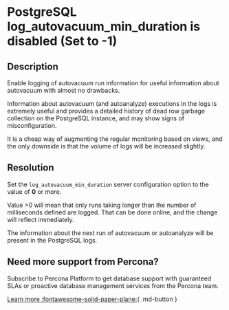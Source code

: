 # PostgreSQL log_autovacuum_min_duration is disabled (Set to -1)

## Description

Enable logging of autovacuum run information for useful information about autovacuum with almost no drawbacks.

Information about autovacuum (and autoanalyze) executions in the logs is extremely useful and provides a detailed history of dead row garbage collection on the PostgreSQL instance, and may show signs of misconfiguration. 

It is a cheap way of augmenting the regular monitoring based on views, and the only downside is that the volume of logs will be increased slightly.

## Resolution

Set the `log_autovacuum_min_duration` server configuration option to the value of **0** or more. 

Value >0 will mean that only runs taking longer than the number of milliseconds defined are logged. That can be done online, and the change will reflect immediately. 

The information about the next run of autovacuum or autoanalyze will be present in the PostgreSQL logs.

## Need more support from Percona?
Subscribe to Percona Platform to get database support with guaranteed SLAs or proactive database management services from the Percona team.

[Learn more :fontawesome-solid-paper-plane:](https://per.co.na/subscribe){ .md-button }
